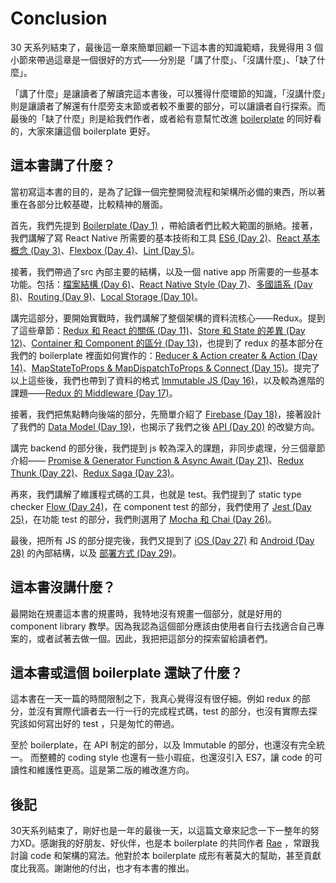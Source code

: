 # Conclusion

30 天系列結束了，最後這一章來簡單回顧一下這本書的知識範疇，我覺得用 3 個小節來帶過這章是一個很好的方式——分別是「講了什麼」、「沒講什麼」、「缺了什麼」。

「講了什麼」是讓讀者了解讀完這本書後，可以獲得什麼環節的知識，「沒講什麼」則是讓讀者了解還有什麼旁支末節或者較不重要的部分，可以讓讀者自行探索。而最後的「缺了什麼」則是給我們作者，或者給有意幫忙改進 [boilerplate](https://github.com/noootown/deeperience-react-native) 的同好看的，大家來讓這個 boilerplate 更好。

## 這本書講了什麼？

當初寫這本書的目的，是為了記錄一個完整開發流程和架構所必備的東西，所以著重在各部分比較基礎，比較精神的層面。

首先，我們先提到 [Boilerplate (Day 1)](https://noootown.gitbooks.io/deeperience-react-native-boilerplate/content/Introduction/React%20Native%20&%20Boilerplate.html) ，帶給讀者們比較大範圍的脈絡。接著，我們講解了寫 React Native 所需要的基本技術和工具 [ES6 (Day 2)](https://noootown.gitbooks.io/deeperience-react-native-boilerplate/content/Basic/ES6%20vs%20Babel.html)、[React 基本概念 (Day 3)](https://noootown.gitbooks.io/deeperience-react-native-boilerplate/content/Basic/Reactjs%20Lifecycle%20&%20State%20vs%20Props.html)、[Flexbox (Day 4)](https://noootown.gitbooks.io/deeperience-react-native-boilerplate/content/Basic/Flexbox.html)、[Lint (Day 5)](https://noootown.gitbooks.io/deeperience-react-native-boilerplate/content/Basic/Lint%20&%20Coding%20Style.html)。

接著，我們帶過了src 內部主要的結構，以及一個 native app 所需要的一些基本功能。包括：[檔案結構 (Day 6)](https://noootown.gitbooks.io/deeperience-react-native-boilerplate/content/Infrastructure/File%20Structure.html)、[React Native Style (Day 7)](https://noootown.gitbooks.io/deeperience-react-native-boilerplate/content/Infrastructure/React%20Native%20Style.html)、[多國語系 (Day 8)](https://noootown.gitbooks.io/deeperience-react-native-boilerplate/content/Infrastructure/I18n.html)、[Routing (Day 9)](https://noootown.gitbooks.io/deeperience-react-native-boilerplate/content/Infrastructure/React%20Native%20Routing.html)、[Local Storage (Day 10)](https://noootown.gitbooks.io/deeperience-react-native-boilerplate/content/Infrastructure/Local%20Storage.html)。

講完這部分，要開始實戰時，我們講解了整個架構的資料流核心——Redux。提到了這些章節：[Redux 和 React 的關係 (Day 11)](https://noootown.gitbooks.io/deeperience-react-native-boilerplate/content/Redux/Redux%20&%20React.html)、[Store 和 State 的差異 (Day 12)](https://noootown.gitbooks.io/deeperience-react-native-boilerplate/content/Redux/Store%20vs%20State.html)、[Container 和 Component 的區分 (Day 13)](https://noootown.gitbooks.io/deeperience-react-native-boilerplate/content/Redux/Container%20vs%20Component.html)，也提到了 redux 的基本部分在我們的 boilerplate 裡面如何實作的：[Reducer & Action creater & Action (Day 14)](https://noootown.gitbooks.io/deeperience-react-native-boilerplate/content/Redux/Reducer%20&%20Action%20creater%20&%20Action.html)、[MapStateToProps & MapDispatchToProps & Connect (Day 15)](https://noootown.gitbooks.io/deeperience-react-native-boilerplate/content/Redux/MapStateToProps%20&%20MapDispatchToProps%20&%20Connect.html)。提完了以上這些後，我們也帶到了資料的格式 [Immutable JS (Day 16)](https://noootown.gitbooks.io/deeperience-react-native-boilerplate/content/Redux/ImmutableJS.html)，以及較為進階的課題——[Redux 的 Middleware (Day 17)](https://noootown.gitbooks.io/deeperience-react-native-boilerplate/content/Redux/Middleware.html)。

接著，我們把焦點轉向後端的部分，先簡單介紹了 [Firebase (Day 18)](https://noootown.gitbooks.io/deeperience-react-native-boilerplate/content/Backend/Firebase.html)，接著設計了我們的 [Data Model (Day 19)](https://noootown.gitbooks.io/deeperience-react-native-boilerplate/content/Backend/Data%20Modal.html)，也揭示了我們之後 [API (Day 20)](https://noootown.gitbooks.io/deeperience-react-native-boilerplate/content/Backend/API.html) 的改變方向。

講完 backend  的部分後，我們提到 js 較為深入的課題，非同步處理，分三個章節介紹—— [Promise & Generator Function & Async Await (Day 21)](https://noootown.gitbooks.io/deeperience-react-native-boilerplate/content/Advanced%20State%20Control/Promise%20&%20Generator%20Function%20&%20Async%20Await.html)、[Redux Thunk (Day 22)](https://noootown.gitbooks.io/deeperience-react-native-boilerplate/content/Advanced%20State%20Control/Redux%20Thunk.html)、[Redux Saga (Day 23)](https://noootown.gitbooks.io/deeperience-react-native-boilerplate/content/Advanced%20State%20Control/Redux%20Saga.html)。

再來，我們講解了維護程式碼的工具，也就是 test。我們提到了 static type checker [Flow (Day 24)](https://noootown.gitbooks.io/deeperience-react-native-boilerplate/content/Test/Flow.html)，在 component test 的部分，我們使用了 [Jest (Day 25)](https://noootown.gitbooks.io/deeperience-react-native-boilerplate/content/Test/Jest.html)，在功能 test 的部分，我們則選用了 [Mocha 和 Chai (Day 26)](https://noootown.gitbooks.io/deeperience-react-native-boilerplate/content/Test/Mocha%20Chai.html)。

最後，把所有 JS 的部分提完後，我們又提到了 [iOS (Day 27)](https://noootown.gitbooks.io/deeperience-react-native-boilerplate/content/Other/iOS%20Structure.html) 和 [Android (Day 28)](https://noootown.gitbooks.io/deeperience-react-native-boilerplate/content/Other/Android%20Structure.html) 的內部結構，以及 [部署方式 (Day 29)](https://noootown.gitbooks.io/deeperience-react-native-boilerplate/content/Other/Deploy.html)。

## 這本書沒講什麼？

最開始在規畫這本書的規畫時，我特地沒有規畫一個部分，就是好用的 component library 教學。因為我認為這個部分應該由使用者自行去找適合自己專案的，或者試著去做一個。因此，我把把這部分的探索留給讀者們。

## 這本書或這個 boilerplate 還缺了什麼？

這本書在一天一篇的時間限制之下，我真心覺得沒有很仔細。例如 redux 的部分，並沒有實際代讀者去一行一行的完成程式碼，test 的部分，也沒有實際去探究該如何寫出好的 test ，只是匆忙的帶過。

至於 boilerplate，在 API 制定的部分，以及 Immutable 的部分，也還沒有完全統一。 而整體的 coding style 也還有一些小瑕疵，也還沒引入 ES7，讓 code 的可讀性和維護性更高。這是第二版的維改進方向。

## 後記

30天系列結束了，剛好也是一年的最後一天，以這篇文章來記念一下一整年的努力XD。感謝我的好朋友、好伙伴，也是本 boilerplate 的共同作者 [Rae](https://github.com/joey3060) ，常跟我討論 code 和架構的寫法。他對於本 boilerplate 成形有著莫大的幫助，甚至貢獻度比我高。謝謝他的付出，也才有本書的推出。
